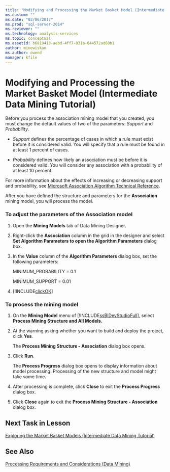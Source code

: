 ```yaml
---
title: "Modifying and Processing the Market Basket Model (Intermediate Data Mining Tutorial) | Microsoft Docs"
ms.custom: ""
ms.date: "03/06/2017"
ms.prod: "sql-server-2014"
ms.reviewer: ""
ms.technology: analysis-services
ms.topic: conceptual
ms.assetid: b6019413-aebd-4ff7-831a-644572ad88b1
author: minewiskan
ms.author: owend
manager: kfile
---
```

# Modifying and Processing the Market Basket Model (Intermediate Data Mining Tutorial)
  Before you process the association mining model that you created, you must change the default values of two of the parameters: *Support* and *Probability*.  
  
-   *Support* defines the percentage of cases in which a rule must exist before it is considered valid. You will specify that a rule must be found in at least 1 percent of cases.  
  
-   *Probability* defines how likely an association must be before it is considered valid. You will consider any association with a probability of at least 10 percent.  
  
 For more information about the effects of increasing or decreasing support and probability, see [Microsoft Association Algorithm Technical Reference](../../2014/analysis-services/data-mining/microsoft-association-algorithm-technical-reference.md).  
  
 After you have defined the structure and parameters for the **Association** mining model, you will process the model.  
  
### To adjust the parameters of the Association model  
  
1.  Open the **Mining Models** tab of Data Mining Designer.  
  
2.  Right-click the **Association** column in the grid in the designer and select **Set Algorithm Parameters to open the Algorithm Parameters** dialog box.  
  
3.  In the **Value** column of the **Algorithm Parameters** dialog box, set the following parameters:  
  
     MINIMUM_PROBABILITY = 0.1  
  
     MINIMUM_SUPPORT = 0.01  
  
4.  [!INCLUDE[clickOK](../includes/clickok-md.md)]  
  
### To process the mining model  
  
1.  On the **Mining Model** menu of [!INCLUDE[ssBIDevStudioFull](../includes/ssbidevstudiofull-md.md)], select **Process Mining Structure and All Models.**  
  
2.  At the warning asking whether you want to build and deploy the project, click **Yes**.  
  
     The **Process Mining Structure - Association** dialog box opens.  
  
3.  Click **Run**.  
  
     The **Process Progress** dialog box opens to display information about model processing. Processing of the new structure and model might take some time.  
  
4.  After processing is complete, click **Close** to exit the **Process Progress** dialog box.  
  
5.  Click **Close** again to exit the **Process Mining Structure - Association** dialog box.  
  
## Next Task in Lesson  
 [Exploring the Market Basket Models &#40;Intermediate Data Mining Tutorial&#41;](../../2014/tutorials/exploring-the-market-basket-models-intermediate-data-mining-tutorial.md)  
  
## See Also  
 [Processing Requirements and Considerations &#40;Data Mining&#41;](../../2014/analysis-services/data-mining/processing-requirements-and-considerations-data-mining.md)  
  
  
